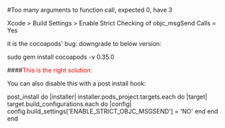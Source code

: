 #Too many arguments to function call, expected 0, have 3

Xcode > Build Settings > Enable Strict Checking of objc_msgSend Calls = Yes

it is the cocoapods' bug:
downgrade to below version:

sudo gem install cocoapods -v 0.35.0


####<font color=red>This is the right solution:</font>

You can also disable this with a post install hook:

post_install do |installer|
    installer.pods_project.targets.each do |target|
        target.build_configurations.each do |config|
            config.build_settings['ENABLE_STRICT_OBJC_MSGSEND'] = 'NO'
        end
    end
end